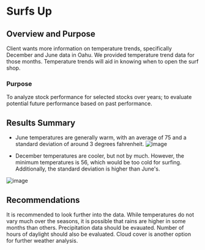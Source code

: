# Surfs Up

## Overview and Purpose
Client wants more information on temperature trends, specifically December and June data in Oahu. We provided temperature trend data for those months. Temperature trends will aid in knowing when to open the surf shop. 

### Purpose
To analyze stock performance for selected stocks over years; to evaluate potential future performance based on past performance. 

## Results Summary
* June temperatures are generally warm, with an average of 75 and a standard deviation of around 3 degrees fahrenheit. 
![image](https://user-images.githubusercontent.com/98437495/162550447-85138126-490f-418c-8330-6252973cafa1.png)

* December temperatures are cooler, but not by much. However, the minimum temperatures is 56, which would be too cold for surfing. Additionally, the standard deviation is higher than June's. 

![image](https://user-images.githubusercontent.com/98437495/162550463-ee09eedc-7011-465d-9036-d6b6e2bc33d8.png)

## Recommendations 
It is recommended to look further into the data. While temperatures do not vary much over the seasons, it is possible that rains are higher in some months than others. Precipitation data should be evauated. Number of hours of daylight should also be evaluated. Cloud cover is another option for further weather analysis. 
